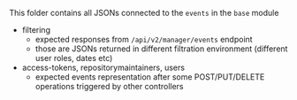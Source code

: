 This folder contains all JSONs connected to the `events` in the `base` module

- filtering 
  - expected responses from `/api/v2/manager/events` endpoint
  - those are JSONs returned in different filtration environment (different user roles, dates etc) 
- access-tokens, repositorymaintainers, users 
  - expected events representation after some POST/PUT/DELETE operations triggered by other controllers
 